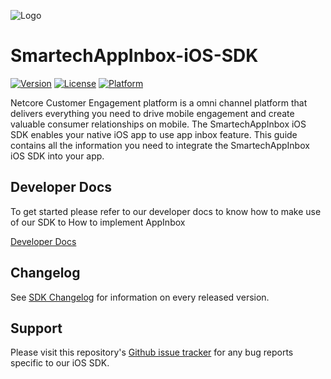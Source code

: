 
![Logo](https://secureservercdn.net/160.153.137.218/82x.311.myftpupload.com/wp-content/themes/smartech/images/common/logo-sm.png)
# SmartechAppInbox-iOS-SDK

[![Version](https://img.shields.io/cocoapods/v/Smartech-iOS-SDK.svg?style=flat)](http://cocoapods.org/pods/Smartech-iOS-SDK) [![License](https://img.shields.io/cocoapods/l/Smartech-iOS-SDK.svg?style=flat)](http://cocoapods.org/pods/Smartech-iOS-SDK) [![Platform](https://img.shields.io/cocoapods/p/Smartech-iOS-SDK.svg?style=flat)](http://cocoapods.org/pods/Smartech-iOS-SDK)

Netcore Customer Engagement platform is a omni channel platform that delivers everything you need to drive mobile engagement and create valuable consumer relationships on mobile. The SmartechAppInbox iOS SDK enables your native iOS app to use app inbox feature. This guide contains all the information you need to integrate the SmartechAppInbox iOS SDK into your app.

## Developer Docs
To get started please refer to our developer docs to know how to make use of our SDK to  How to implement AppInbox

[Developer Docs](https://docs.netcoresmartech.com/docs/ios-customer-engagement)


## Changelog
See [SDK Changelog](https://docs.netcoresmartech.com/docs/ios-sdk-v3-changelog) for information on every released version.

## Support
Please visit this repository's [Github issue tracker](https://github.com/NetcoreSolutions/SmartechAppInbox-iOS-SDK/issues) for any bug reports specific to our iOS SDK.
